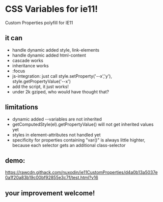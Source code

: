 # CSS Variables for ie11!
Custom Properties polyfill for IE11


## it can
- handle dynamic added style, link-elements
- handle dynamic added html-content
- cascade works
- inheritance works
- :focus
- js-integration: just call style.setProperty('--x','y'), style.getPropertyValue('--x')
- add the script, it just works!
- under 2k gziped, who would have thought that?

## limitations
- dynamic added --variables are not inherited
- getComputedStyle(el).getPropertyValue() will not get inherited values yet
- styles in element-attributes not handled yet
- specificity for properties containing "var()" is always little highter, because each selector gets an additional class-selector

## demo:
https://rawcdn.githack.com/nuxodin/ie11CustomProperties/d4a0b13a5037e0a1f20a83b19c00bf92855e3c7f/test.html?v16

## your improvement welcome!
